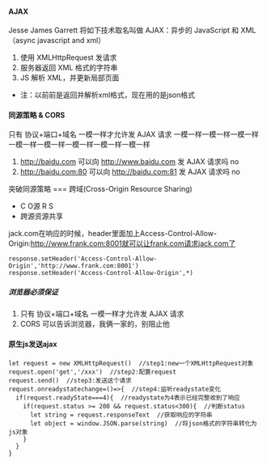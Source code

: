 #### AJAX
Jesse James Garrett 将如下技术取名叫做 AJAX：异步的 JavaScript 和 XML
（async javascript and xml）

1. 使用 XMLHttpRequest 发请求
2. 服务器返回 XML 格式的字符串
3. JS 解析 XML，并更新局部页面
* 注：以前前是返回并解析xml格式，现在用的是json格式

#### 同源策略 & CORS
只有 协议+端口+域名 一模一样才允许发 AJAX 请求
一模一样一模一样一模一样一模一样一模一样一模一样一模一样一模一样

1. http://baidu.com 可以向 http://www.baidu.com 发 AJAX 请求吗 no
2. http://baidu.com:80 可以向 http://baidu.com:81 发 AJAX 请求吗 no

突破同源策略 === 跨域(Cross-Origin Resource Sharing)
* C O源 R S
* 跨源资源共享

jack.com在响应的时候，header里面加上Access-Control-Allow-Origin:http://www.frank.com:8001就可以让frank.com请求jack.com了
```
response.setHeader('Access-Control-Allow-Origin','http://www.frank.com:8001')
response.setHeader('Access-Control-Allow-Origin',*)
```
##### 浏览器必须保证
1. 只有 协议+端口+域名 一模一样才允许发 AJAX 请求
2. CORS 可以告诉浏览器，我俩一家的，别阻止他

#### 原生js发送ajax
```
let request = new XMLHttpRequest()  //step1:new一个XMLHttpRequest对象
request.open('get','/xxx')  //step2:配置request
request.send()  //step3:发送这个请求
request.onreadystatechange=()=>{  //step4:监听readystate变化
  if(request.readyState===4){  //readystate为4表示已经完整收到了响应
    if(request.status >= 200 && request.status<300){  //判断status
      let string = request.responseText  //获取响应的字符串
      let object = window.JSON.parse(string)  //将json格式的字符串转化为js对象
    }
  }
}
```